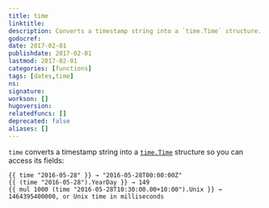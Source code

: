 ```yaml
---
title: time
linktitle:
description: Converts a timestamp string into a `time.Time` structure.
godocref:
date: 2017-02-01
publishdate: 2017-02-01
lastmod: 2017-02-01
categories: [functions]
tags: [dates,time]
ns:
signature:
workson: []
hugoversion:
relatedfuncs: []
deprecated: false
aliases: []
---
```


`time` converts a timestamp string into a [`time.Time`](https://godoc.org/time#Time) structure so you can access its fields:

```
{{ time "2016-05-28" }} → "2016-05-28T00:00:00Z"
{{ (time "2016-05-28").YearDay }} → 149
{{ mul 1000 (time "2016-05-28T10:30:00.00+10:00").Unix }} → 1464395400000, or Unix time in milliseconds
```